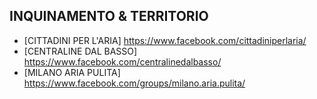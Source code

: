 ## INQUINAMENTO & TERRITORIO

- [CITTADINI PER L'ARIA] https://www.facebook.com/cittadiniperlaria/ 
- [CENTRALINE DAL BASSO] https://www.facebook.com/centralinedalbasso/
- [MILANO ARIA PULITA] https://www.facebook.com/groups/milano.aria.pulita/
